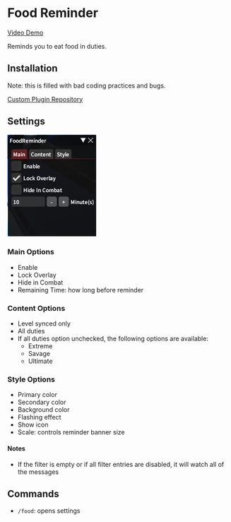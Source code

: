 # Food Reminder

[Video Demo](https://github.com/user-attachments/assets/1a96e950-5107-4af8-98ce-80ffbb3bb7fe)

Reminds you to eat food in duties.

## Installation

Note: this is filled with bad coding practices and bugs.

[Custom Plugin Repository](https://gist.githubusercontent.com/sofia819/fb17fff59d39923fde123538dbf8b92b/raw/sofia-plugins.json)

## Settings

![main settings](main-settings.png)

### Main Options
- Enable 
- Lock Overlay
- Hide in Combat
- Remaining Time: how long before reminder

### Content Options
- Level synced only
- All duties
- If all duties option unchecked, the following options are available:
    - Extreme
    - Savage
    - Ultimate

### Style Options
- Primary color
- Secondary color
- Background color
- Flashing effect
- Show icon
- Scale: controls reminder banner size

#### Notes

-   If the filter is empty or if all filter entries are disabled, it will watch all of the messages

## Commands

-   `/food`: opens settings
